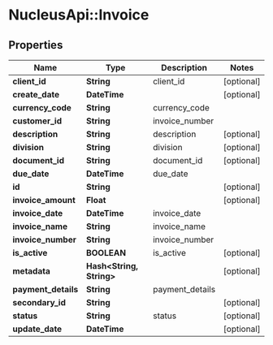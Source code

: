 # NucleusApi::Invoice

## Properties
Name | Type | Description | Notes
------------ | ------------- | ------------- | -------------
**client_id** | **String** | client_id | [optional] 
**create_date** | **DateTime** |  | [optional] 
**currency_code** | **String** | currency_code | 
**customer_id** | **String** | invoice_number | 
**description** | **String** | description | [optional] 
**division** | **String** | division | [optional] 
**document_id** | **String** | document_id | [optional] 
**due_date** | **DateTime** | due_date | 
**id** | **String** |  | [optional] 
**invoice_amount** | **Float** |  | [optional] 
**invoice_date** | **DateTime** | invoice_date | 
**invoice_name** | **String** | invoice_name | 
**invoice_number** | **String** | invoice_number | 
**is_active** | **BOOLEAN** | is_active | [optional] 
**metadata** | **Hash&lt;String, String&gt;** |  | [optional] 
**payment_details** | **String** | payment_details | 
**secondary_id** | **String** |  | [optional] 
**status** | **String** | status | [optional] 
**update_date** | **DateTime** |  | [optional] 


